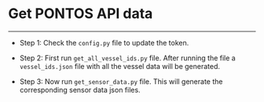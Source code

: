 # Get PONTOS API data

---

- Step 1: Check the `config.py` file to update the token.

- Step 2: First run `get_all_vessel_ids.py` file. After running the file a `vessel_ids.json` file with all the vessel data will be generated.

- Step 3: Now run `get_sensor_data.py` file. This will generate the corresponding sensor data json files.

